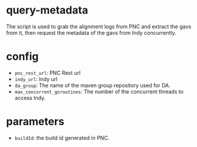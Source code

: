 # query-metadata

The script is used to grab the alignment logs from PNC
and extract the gavs from it, then request the metadata 
of the gavs from Indy concurrently.

# config
- `pnc_rest_url`: PNC Rest url
- `indy_url`: Indy url
- `da_group`: The name of the maven group repository used for DA.
- `max_concurrent_goroutines`: The number of the concurrent threads to access Indy.

# parameters
- `buildId`: the build id generated in PNC.
